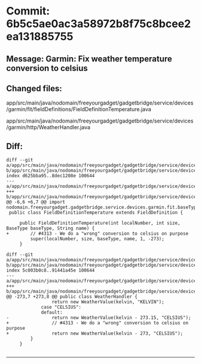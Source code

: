 # Commit: 6b5c5ae0ac3a58972b8f75c8bcee2ea131885755
## Message: Garmin: Fix weather temperature conversion to celsius
## Changed files:
app/src/main/java/nodomain/freeyourgadget/gadgetbridge/service/devices/garmin/fit/fieldDefinitions/FieldDefinitionTemperature.java

app/src/main/java/nodomain/freeyourgadget/gadgetbridge/service/devices/garmin/http/WeatherHandler.java

## Diff:
```
diff --git a/app/src/main/java/nodomain/freeyourgadget/gadgetbridge/service/devices/garmin/fit/fieldDefinitions/FieldDefinitionTemperature.java b/app/src/main/java/nodomain/freeyourgadget/gadgetbridge/service/devices/garmin/fit/fieldDefinitions/FieldDefinitionTemperature.java
index d625bba95..8dec1208e 100644
--- a/app/src/main/java/nodomain/freeyourgadget/gadgetbridge/service/devices/garmin/fit/fieldDefinitions/FieldDefinitionTemperature.java
+++ b/app/src/main/java/nodomain/freeyourgadget/gadgetbridge/service/devices/garmin/fit/fieldDefinitions/FieldDefinitionTemperature.java
@@ -6,6 +6,7 @@ import nodomain.freeyourgadget.gadgetbridge.service.devices.garmin.fit.baseTypes
 public class FieldDefinitionTemperature extends FieldDefinition {
 
     public FieldDefinitionTemperature(int localNumber, int size, BaseType baseType, String name) {
+        // #4313 - We do a "wrong" conversion to celsius on purpose
         super(localNumber, size, baseType, name, 1, -273);
     }
 
diff --git a/app/src/main/java/nodomain/freeyourgadget/gadgetbridge/service/devices/garmin/http/WeatherHandler.java b/app/src/main/java/nodomain/freeyourgadget/gadgetbridge/service/devices/garmin/http/WeatherHandler.java
index 5c003b0c8..91441a45e 100644
--- a/app/src/main/java/nodomain/freeyourgadget/gadgetbridge/service/devices/garmin/http/WeatherHandler.java
+++ b/app/src/main/java/nodomain/freeyourgadget/gadgetbridge/service/devices/garmin/http/WeatherHandler.java
@@ -273,7 +273,8 @@ public class WeatherHandler {
                 return new WeatherValue(kelvin, "KELVIN");
             case "CELSIUS":
             default:
-                return new WeatherValue(kelvin - 273.15, "CELSIUS");
+                // #4313 - We do a "wrong" conversion to celsius on purpose
+                return new WeatherValue(kelvin - 273, "CELSIUS");
         }
     }
 
```
-----------------------------------
